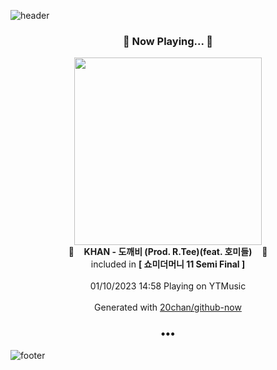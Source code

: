 ![header](https://capsule-render.vercel.app/api?type=wave&height=170&section=header&text=Hi.%20I'm%20SHIFT&fontColor=090707&fontAlignX=45&fontAlignY=65&fontSize=100)

<h3 align="center">🎵 Now Playing... 🎵</h3>
<p align="center">
  <a href="https://music.youtube.com/watch?v=r_yi7HoWB7g">
    <img width="300" src="https://lh3.googleusercontent.com/2YHobrv0Ghe4BWRF3_OFhlWW-O84s7EQ393tc_uD_QDtBI0Ww2DnhOqlU_oJO-uW2HWA9d4s9_jhmsoo">
  </a>
  <br>
  🎵&nbsp&nbsp&nbsp <b>KHAN - 도깨비 (Prod. R.Tee)(feat. 호미들)</b> &nbsp&nbsp&nbsp🎵
  <br>
  included in <b>[ 쇼미더머니 11 Semi Final ]</b>
  
  <br />
  <br />
  01/10/2023 14:58 Playing on YTMusic
  <br />
  <br />
  Generated with <a href="https://github.com/20chan/github-now">20chan/github-now</a>
</p>

<h3 align="center">•••</h3>

![footer](https://capsule-render.vercel.app/api?type=wave&height=150&section=footer)
